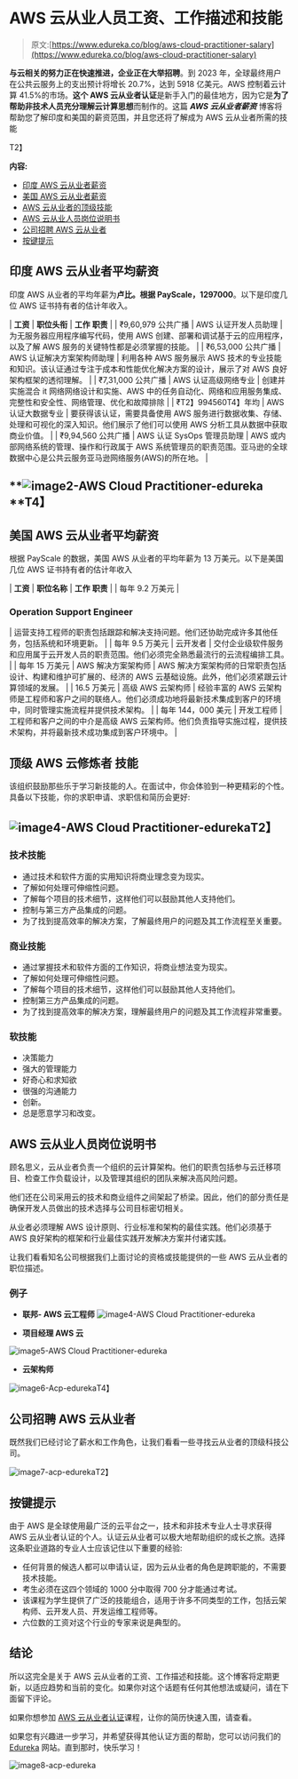 # AWS 云从业人员工资、工作描述和技能

> 原文:[https://www.edureka.co/blog/aws-cloud-practitioner-salary](https://www.edureka.co/blog/aws-cloud-practitioner-salary)

**与云相关的努力正在快速推进，企业正在大举招聘**。到 2023 年，全球最终用户在公共云服务上的支出预计将增长 20.7%，达到 5918 亿美元。AWS 控制着云计算 41.5%的市场。**这个 AWS 云从业者认证**是新手入门的最佳地方，因为它是**为了帮助非技术人员充分理解云计算思想**而制作的。这篇 ***AWS 云从业者薪资*** 博客将帮助您了解印度和美国的薪资范围，并且您还将了解成为 AWS 云从业者所需的技能

T2】

**内容:**

*   [印度 AWS 云从业者薪资](#AWScloudpractitionerSalaryinIndia)
*   [美国 AWS 云从业者薪资](#AWScloudpractitionerSalaryintheUSA)
*   [AWS 云从业者的顶级技能](#TopSkillsforAWScloudPractitioner)
*   [AWS 云从业人员岗位说明书](#AWScloudpractitionerJobDescription)
*   [公司招聘 AWS 云从业者](#CompaniesHiringAWSCloudPractitioner)
*   [按键提示](#KeyTips)

## **印度 AWS 云从业者平均薪资**

印度 AWS 从业者的平均年薪为**卢比。根据 PayScale，1297000**。以下是印度几位 AWS 证书持有者的估计年收入。

| **工资** | **职位头衔** | **工作** **职责** |
| ₹9,60,979 公共广播 | AWS 认证开发人员助理 | 为无服务器应用程序编写代码，使用 AWS 创建、部署和调试基于云的应用程序，以及了解 AWS 服务的关键特性都是必须掌握的技能。 |
| ₹6,53,000 公共广播 | AWS 认证解决方案架构师助理 | 利用各种 AWS 服务展示 AWS 技术的专业技能和知识。该认证通过专注于成本和性能优化解决方案的设计，展示了对 AWS 良好架构框架的透彻理解。 |
| ₹7,31,000 公共广播 | AWS 认证高级网络专业 | 创建并实施混合 it 网络网络设计和实施、AWS 中的任务自动化、网络和应用服务集成、完整性和安全性、网络管理、优化和故障排除 |
| ₹T2】994560T4】年均 | AWS 认证大数据专业 | 要获得该认证，需要具备使用 AWS 服务进行数据收集、存储、处理和可视化的深入知识。他们展示了他们可以使用 AWS 分析工具从数据中获取商业价值。 |
| ₹9,94,560 公共广播 | AWS 认证 SysOps 管理员助理 | AWS 或内部网络系统的管理、操作和行政属于 AWS 系统管理员的职责范围。亚马逊的全球数据中心是公共云服务亚马逊网络服务(AWS)的所在地。 |

## **![image2-AWS Cloud Practitioner-edureka](../Images/64cbfd53910288370f168352f3b7f1b4.png)**T4】

## **美国 AWS 云从业者平均薪资**

根据 PayScale 的数据，美国 AWS 从业者的平均年薪为 13 万美元。以下是美国几位 AWS 证书持有者的估计年收入

| **工资** | **职位名称** | **工作** **职责** |
| 每年 9.2 万美元 | 

### Operation Support Engineer

 | 运营支持工程师的职责包括跟踪和解决支持问题。他们还协助完成许多其他任务，包括系统和环境更新。 |
| 每年 9.5 万美元 | 云开发者 | 交付企业级软件服务和应用属于云开发人员的职责范围。他们必须完全熟悉最流行的云流程编排工具。 |
| 每年 15 万美元 | AWS 解决方案架构师 | AWS 解决方案架构师的日常职责包括设计、构建和维护可扩展的、经济的 AWS 云基础设施。此外，他们必须紧跟云计算领域的发展。 |
| 16.5 万美元 | 高级 AWS 云架构师 | 经验丰富的 AWS 云架构师是工程师和客户之间的联络人。他们必须成功地将最新技术集成到客户的环境中，同时管理实施流程并提供技术架构。 |
| 每年 144，000 美元 | 开发工程师 | 工程师和客户之间的中介是高级 AWS 云架构师。他们负责指导实施过程，提供技术架构，并将最新技术成功集成到客户环境中。 |

## **顶级 AWS 云修炼者** **技能**

该组织鼓励那些乐于学习新技能的人。在面试中，你会体验到一种更精彩的个性。具备以下技能，你的求职申请、求职信和简历会更好:

## ![image4-AWS Cloud Practitioner-edureka](../Images/134a16f579dc2388ab381cbc0a783579.png)T2】

### 技术技能

*   通过技术和软件方面的实用知识将商业理念变为现实。
*   了解如何处理可伸缩性问题。
*   了解每个项目的技术细节，这样他们可以鼓励其他人支持他们。
*   控制与第三方产品集成的问题。
*   为了找到提高效率的解决方案，了解最终用户的问题及其工作流程至关重要。

### 商业技能

*   通过掌握技术和软件方面的工作知识，将商业想法变为现实。
*   了解如何处理可伸缩性问题。
*   了解每个项目的技术细节，这样他们可以鼓励其他人支持他们。
*   控制第三方产品集成的问题。
*   为了找到提高效率的解决方案，理解最终用户的问题及其工作流程非常重要。

### 软技能

*   决策能力
*   强大的管理能力
*   好奇心和求知欲
*   很强的沟通能力
*   创新。
*   总是愿意学习和改变。

## **AWS 云从业人员岗位说明书**

顾名思义，云从业者负责一个组织的云计算架构。他们的职责包括参与云迁移项目、检查工作负载设计，以及管理其组织的团队来解决高风险问题。

他们还在公司采用云的技术和商业组件之间架起了桥梁。因此，他们的部分责任是确保开发人员做出的技术选择与公司目标密切相关。

从业者必须理解 AWS 设计原则、行业标准和架构的最佳实践。他们必须基于 AWS 良好架构的框架和行业最佳实践开发解决方案并付诸实践。

让我们看看知名公司根据我们上面讨论的资格或技能提供的一些 AWS 云从业者的职位描述。

### 例子

*   **联邦- AWS 云工程师** ![image4-AWS Cloud Practitioner-edureka](../Images/ef7b051218d031a9c52c3c7f6431c600.png)

*   **项目经理 AWS 云**

![image5-AWS Cloud Practitioner-edureka](../Images/4017ddfc0c734494905043bba09e4233.png)

*   **云架构师**

![image6-Acp-edureka](../Images/ee40313ec2817ae5db06bc1b871125fd.png)T4】

## **公司招聘** **AWS 云从业者**

既然我们已经讨论了薪水和工作角色，让我们看看一些寻找云从业者的顶级科技公司。

![image7-acp-edureka](../Images/a77e6900d01b6d6ec7ae062df03f8971.png)T2】

## **按键提示**

由于 AWS 是全球使用最广泛的云平台之一，技术和非技术专业人士寻求获得 AWS 云从业者认证的个人。认证云从业者可以极大地帮助组织的成长之旅。选择这条职业道路的专业人士应该记住以下重要的经验:

*   任何背景的候选人都可以申请认证，因为云从业者的角色是跨职能的，不需要技术技能。
*   考生必须在这四个领域的 1000 分中取得 700 分才能通过考试。
*   该课程为学生提供了广泛的技能组合，适用于许多不同类型的工作，包括云架构师、云开发人员、开发运维工程师等。
*   六位数的工资对这个行业的专家来说是典型的。

## **结论**

所以这完全是关于 AWS 云从业者的工资、工作描述和技能。这个博客将定期更新，以适应趋势和当前的变化。如果你对这个话题有任何其他想法或疑问，请在下面留下评论。

如果你想参加 [AWS 云从业者认证](https://www.edureka.co/aws-certification-training)课程，让你的简历快速入围，请查看。

如果您有兴趣进一步学习，并希望获得其他认证方面的帮助，您可以访问我们的 [Edureka](https://www.edureka.co/) 网站。直到那时，快乐学习！

![image8-acp-edureka](../Images/deea38c2f616d68057c71684642a876f.png)